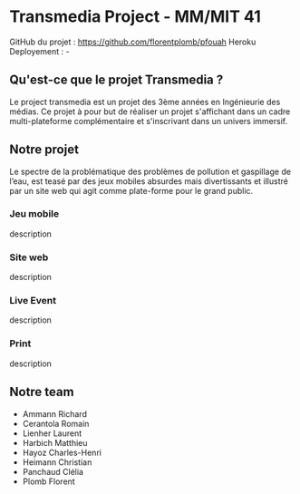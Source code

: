 # Transmedia Project - MM/MIT 41

GitHub du projet : https://github.com/florentplomb/pfouah
Heroku Deployement : -

## Qu'est-ce que le projet Transmedia ?
Le project transmedia est un projet des 3ème années en Ingénieurie des médias. Ce projet à pour but de réaliser un projet s'affichant dans un cadre multi-plateforme complémentaire et s'inscrivant dans un univers immersif.

## Notre projet
Le spectre de la problématique des problèmes de pollution et gaspillage de l’eau,  est teasé par des jeux mobiles absurdes mais divertissants et illustré par un site web qui agit comme plate-forme pour le grand public.

### Jeu mobile
description

### Site web
description

### Live Event
description

### Print
description

## Notre team
* Ammann Richard
* Cerantola Romain
* Lienher Laurent
* Harbich Matthieu
* Hayoz Charles-Henri
* Heimann Christian
* Panchaud Clélia
* Plomb Florent